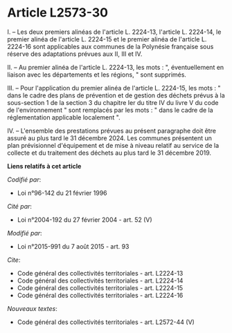 # Article L2573-30

I. – Les deux premiers alinéas de l'article L. 2224-13, l'article L. 2224-14, le premier alinéa de l'article L. 2224-15 et le
premier alinéa de l'article L. 2224-16 sont applicables aux communes de la Polynésie française sous réserve des adaptations
prévues aux II, III et IV.

II. – Au premier alinéa de l'article L. 2224-13, les mots : ", éventuellement en liaison avec les départements et les
régions, " sont supprimés.

III. – Pour l'application du premier alinéa de l'article L. 2224-15, les mots : " dans le cadre des plans de prévention et de
gestion des déchets prévus à la sous-section 1 de la section 3 du chapitre Ier du titre IV du livre V du code de
l'environnement " sont remplacés par les mots : " dans le cadre de la réglementation applicable localement ".

IV. – L'ensemble des prestations prévues au présent paragraphe doit être assuré au plus tard le 31 décembre 2024. Les
communes présentent un plan prévisionnel d'équipement et de mise à niveau relatif au service de la collecte et du traitement
des déchets au plus tard le 31 décembre 2019.

**Liens relatifs à cet article**

_Codifié par_:

  - Loi n°96-142 du 21 février 1996

_Cité par_:

  - Loi n°2004-192 du 27 février 2004 - art. 52 (V)

_Modifié par_:

  - Loi n°2015-991 du 7 août 2015 - art. 93

_Cite_:

  - Code général des collectivités territoriales - art. L2224-13
  - Code général des collectivités territoriales - art. L2224-14
  - Code général des collectivités territoriales - art. L2224-15
  - Code général des collectivités territoriales - art. L2224-16

_Nouveaux textes_:

  - Code général des collectivités territoriales - art. L2572-44 (V)
